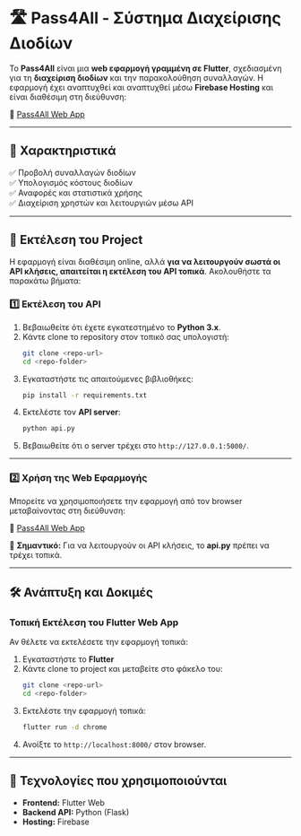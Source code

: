 # 🛣️ Pass4All - Σύστημα Διαχείρισης Διοδίων

Το **Pass4All** είναι μια **web εφαρμογή γραμμένη σε Flutter**, σχεδιασμένη για τη **διαχείριση διοδίων** και την παρακολούθηση συναλλαγών. Η εφαρμογή έχει αναπτυχθεί και αναπτυχθεί μέσω **Firebase Hosting** και είναι διαθέσιμη στη διεύθυνση:

🔗 [Pass4All Web App](https://pass4all.web.app/)

---

## 📌 Χαρακτηριστικά
✅ Προβολή συναλλαγών διοδίων  
✅ Υπολογισμός κόστους διοδίων  
✅ Αναφορές και στατιστικά χρήσης  
✅ Διαχείριση χρηστών και λειτουργιών μέσω API  

---

## 🚀 Εκτέλεση του Project
Η εφαρμογή είναι διαθέσιμη online, αλλά **για να λειτουργούν σωστά οι API κλήσεις, απαιτείται η εκτέλεση του API τοπικά**. Ακολουθήστε τα παρακάτω βήματα:

### 1️⃣ **Εκτέλεση του API**
1. Βεβαιωθείτε ότι έχετε εγκατεστημένο το **Python 3.x**.  
2. Κάντε clone το repository στον τοπικό σας υπολογιστή:  
   ```sh
   git clone <repo-url>
   cd <repo-folder>
   ```
3. Εγκαταστήστε τις απαιτούμενες βιβλιοθήκες:  
   ```sh
   pip install -r requirements.txt
   ```
4. Εκτελέστε τον **API server**:  
   ```sh
   python api.py
   ```
5. Βεβαιωθείτε ότι ο server τρέχει στο `http://127.0.0.1:5000/`.

---

### 2️⃣ **Χρήση της Web Εφαρμογής**
Μπορείτε να χρησιμοποιήσετε την εφαρμογή από τον browser μεταβαίνοντας στη διεύθυνση:

🔗 [Pass4All Web App](https://pass4all.web.app/)

📌 **Σημαντικό:** Για να λειτουργούν οι API κλήσεις, το **api.py** πρέπει να τρέχει τοπικά.

---

## 🛠️ Ανάπτυξη και Δοκιμές

### **Τοπική Εκτέλεση του Flutter Web App**
Αν θέλετε να εκτελέσετε την εφαρμογή τοπικά:
1. Εγκαταστήστε το **Flutter**
2. Κάντε clone το project και μεταβείτε στο φάκελο του:
   ```sh
   git clone <repo-url>
   cd <repo-folder>
   ```
3. Εκτελέστε την εφαρμογή τοπικά:
   ```sh
   flutter run -d chrome
   ```
4. Ανοίξτε το `http://localhost:8000/` στον browser.

---

## 🔧 Τεχνολογίες που χρησιμοποιούνται
- **Frontend:** Flutter Web  
- **Backend API:** Python (Flask)  
- **Hosting:** Firebase  


